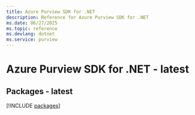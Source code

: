 ```yaml
---
title: Azure Purview SDK for .NET
description: Reference for Azure Purview SDK for .NET
ms.date: 06/27/2025
ms.topic: reference
ms.devlang: dotnet
ms.service: purview
---
```

# Azure Purview SDK for .NET - latest
## Packages - latest
[!INCLUDE [packages](purview-index.md)]